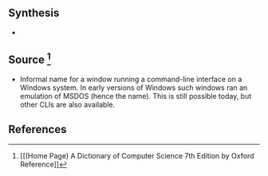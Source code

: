 ## Synthesis
- 
## Source [^1]
- Informal name for a window running a command-line interface on a Windows system. In early versions of Windows such windows ran an emulation of MSDOS (hence the name). This is still possible today, but other CLIs are also available.
## References

[^1]: [[(Home Page) A Dictionary of Computer Science 7th Edition by Oxford Reference]]